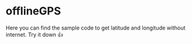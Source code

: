 # offlineGPS

Here you can find the sample code to get latitude and longitude without internet. Try it down 👍
